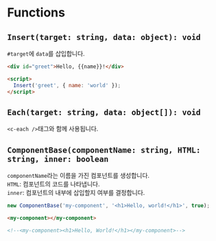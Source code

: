 # Functions

## `Insert(target: string, data: object): void`

`#target`에 `data`를 삽입합니다.

```html
<div id="greet">Hello, {{name}}!</div>

<script>
  Insert('greet', { name: 'world' });
</script>
```

## `Each(target: string, data: object[]): void`

`<c-each />`태그와 함께 사용됩니다.

## `ComponentBase(componentName: string, HTML: string, inner: boolean`

`componentName`라는 이름을 가진 컴포넌트를 생성합니다.  
`HTML`: 컴포넌트의 코드를 나타냅니다.  
`inner`: 컴포넌트의 내부에 삽입할지 여부를 결정합니다.

```js
new ComponentBase('my-component', '<h1>Hello, world!</h1>', true);
```

```html
<my-component></my-component>

<!--<my-component><h1>Hello, World!</h1></my-component>-->
```
